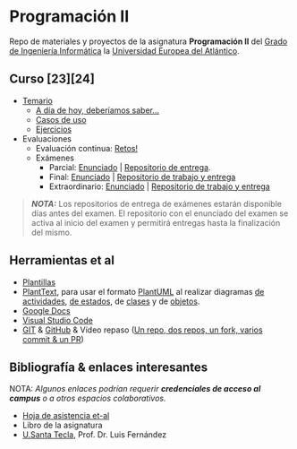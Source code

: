 # Programación II

Repo de materiales y proyectos de la asignatura **Programación II** del [Grado de Ingeniería Informática](https://www.uneatlantico.es/escuela-politecnica-superior/estudios-grado-oficial-en-ingenieria-informatica) la [Universidad Europea del Atlántico](https://www.uneatlantico.es).

## Curso [23][24]

- [Temario](temario/README.md)
  - [A día de hoy, deberíamos saber...](temario/aDiaDeHoy.md)
  - [Casos de uso](temario/casosDeUso/README.md)
  - [Ejercicios](temario/ejercicios/README.md)
- Evaluaciones
  - Evaluación continua: [Retos!](evaluaciones/retos/README.md)
  - Exámenes
    - Parcial: [Enunciado](https://github.com/mmasias/23-24-prg2-ep) | [Repositorio de entrega](https://github.com/mmasias/23-24-prg2-ep).
    - Final: [Enunciado](https://github.com/mmasias/23-24-PRG2-examenFinal) | [Repositorio de trabajo y entrega](https://classroom.github.com/a/sE-EGMrx)
    - Extraordinario: [Enunciado](https://docs.google.com/presentation/d/1rAec1FEdtUFlQWJBtW8YAG4o4q_w5WOmhwTutOohf7A/edit?usp=sharing) | [Repositorio de trabajo y entrega](https://classroom.github.com/a/BeIjBWlK)

> ***NOTA:*** Los repositorios de entrega de exámenes estarán disponible días antes del examen. El repositorio con el enunciado del examen se activa al inicio del examen y permitirá entregas hasta la finalización del mismo.

## Herramientas et al

- [Plantillas](/documentos/plantillas.md)
- [PlantText](https://www.planttext.com/), para usar el formato [PlantUML](https://plantuml.com/es/) al realizar diagramas [de actividades](https://plantuml.com/es/activity-diagram-beta), [de estados](https://plantuml.com/es/state-diagram), de [clases](https://plantuml.com/es/class-diagram) y de [objetos](https://plantuml.com/es/object-diagram). 
- [Google Docs](https://drive.google.com/drive/u/0/my-drive)
- [Visual Studio Code](https://code.visualstudio.com/)
- [GIT](https://git-scm.com/) & [GitHub](https://github.com/) & Vídeo repaso ([Un repo, dos repos, un fork, varios commit &  un PR](https://www.youtube.com/watch?v=p8dV1d97o4s))

## Bibliografía & enlaces interesantes

NOTA: *Algunos enlaces podrían requerir **credenciales de acceso al campus** o a otros espacios colaborativos.*

- [Hoja de asistencia et-al](https://docs.google.com/spreadsheets/d/1kzA5eHJtHyxrxYVbTrbaM8zTaQAkO99sw1cy2aXucuw/edit?usp=sharing)
- Libro de la asignatura
- [U.Santa Tecla](https://github.com/USantaTecla-0-general/3-publicaciones), Prof. Dr. Luis Fernández
